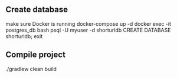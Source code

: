 ## Create database

make sure Docker is running
docker-compose up -d
docker exec -it postgres_db bash
psql -U myuser -d shorturldb
CREATE DATABASE shorturldb;
exit

## Compile project

./gradlew clean build

